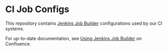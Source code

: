 # CI Job Configs
This repository contains [Jenkins Job Builder][1] configurations used by our
CI systems.

For up-to-date documentation, see [Using Jenkins Job Builder][2] on Confluence.

[1]: http://ci.openstack.org/jenkins-job-builder
[2]: https://confluence.puppetlabs.com/display/QE/Using+Jenkins+Job+Builder
